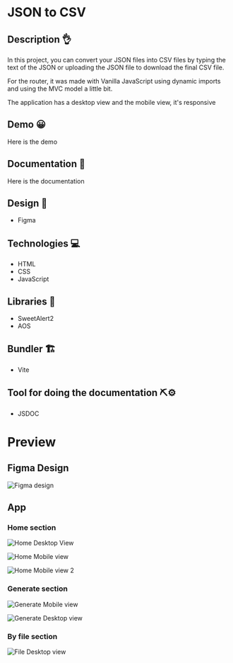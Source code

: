# JSON to CSV

## Description 👌
In this project, you can convert your JSON files into CSV files by typing the text of the JSON or uploading the JSON file to download the final CSV file.

For the router, it was made with Vanilla JavaScript using dynamic imports and using the MVC model a little bit.

The application has a desktop view and the mobile view, it's responsive

## Demo 😀
Here is the demo

## Documentation 📄
Here is the documentation

## Design 🍭
- Figma

## Technologies 💻
- HTML
- CSS
- JavaScript

## Libraries 📔
- SweetAlert2
- AOS

## Bundler 🏗
- Vite

## Tool for doing the documentation ⛏⚙
- JSDOC


# Preview
## Figma Design
![Figma design](https://user-images.githubusercontent.com/27605929/179131993-5190b657-3114-483f-b121-cdb381851937.PNG)


## App
### Home section
![Home Desktop View](https://user-images.githubusercontent.com/27605929/179131205-ccd8838e-14e1-4f87-acc0-a0d10eaed231.PNG)

![Home Mobile view](https://user-images.githubusercontent.com/27605929/179131847-91bf507d-2a6c-4b2d-a758-324cc376e283.PNG)

![Home Mobile view 2](https://user-images.githubusercontent.com/27605929/179131843-a79e59f9-9d3d-4398-98f4-f8d8d5a8dd64.PNG)

### Generate section
![Generate Mobile view](https://user-images.githubusercontent.com/27605929/179131850-f75cfa12-5009-4aae-8363-3ed7a18f0c2d.PNG)

![Generate Desktop view](https://user-images.githubusercontent.com/27605929/179131855-c97f7f0d-e345-4391-8a8d-6405e32be204.PNG)

### By file section
![File Desktop view](https://user-images.githubusercontent.com/27605929/179131857-8a38042b-5d45-4a9c-a276-5e8bbff9db1b.PNG)
